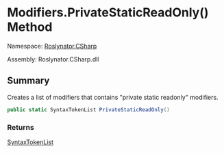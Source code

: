 # Modifiers\.PrivateStaticReadOnly\(\) Method

Namespace: [Roslynator.CSharp](../../README.md)

Assembly: Roslynator\.CSharp\.dll

## Summary

Creates a list of modifiers that contains "private static readonly" modifiers\.

```csharp
public static SyntaxTokenList PrivateStaticReadOnly()
```

### Returns

[SyntaxTokenList](https://docs.microsoft.com/en-us/dotnet/api/microsoft.codeanalysis.syntaxtokenlist)

